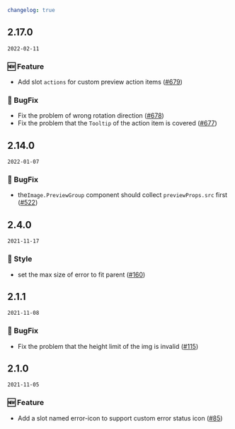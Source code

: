 ```yaml
changelog: true
```

## 2.17.0

`2022-02-11`

### 🆕 Feature

- Add slot `actions` for custom preview action items ([#679](https://github.com/arco-design/arco-design-vue/pull/679))

### 🐛 BugFix

- Fix the problem of wrong rotation direction ([#678](https://github.com/arco-design/arco-design-vue/pull/678))
- Fix the problem that the `Tooltip` of the action item is covered ([#677](https://github.com/arco-design/arco-design-vue/pull/677))


## 2.14.0

`2022-01-07`

### 🐛 BugFix

- the`Image.PreviewGroup` component should collect `previewProps.src` first ([#522](https://github.com/arco-design/arco-design-vue/pull/522))


## 2.4.0

`2021-11-17`

### 💅 Style

- set the max size of error to fit parent ([#160](https://github.com/arco-design/arco-design-vue/pull/160))


## 2.1.1

`2021-11-08`

### 🐛 BugFix

- Fix the problem that the height limit of the img is invalid ([#115](https://github.com/arco-design/arco-design-vue/pull/115))


## 2.1.0

`2021-11-05`

### 🆕 Feature

- Add a slot named error-icon to support custom error status icon ([#85](https://github.com/arco-design/arco-design-vue/pull/85))

